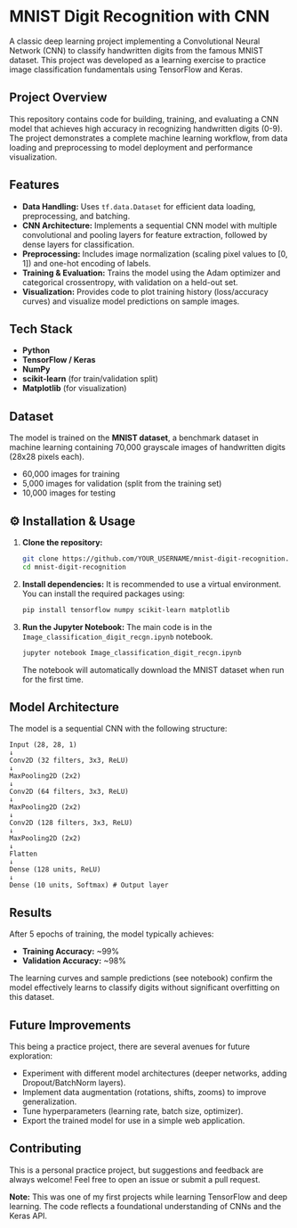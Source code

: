# MNIST Digit Recognition with CNN

A classic deep learning project implementing a Convolutional Neural Network (CNN) to classify handwritten digits from the famous MNIST dataset. This project was developed as a learning exercise to practice image classification fundamentals using TensorFlow and Keras.

## Project Overview

This repository contains code for building, training, and evaluating a CNN model that achieves high accuracy in recognizing handwritten digits (0-9). The project demonstrates a complete machine learning workflow, from data loading and preprocessing to model deployment and performance visualization.

## Features

*   **Data Handling:** Uses `tf.data.Dataset` for efficient data loading, preprocessing, and batching.
*   **CNN Architecture:** Implements a sequential CNN model with multiple convolutional and pooling layers for feature extraction, followed by dense layers for classification.
*   **Preprocessing:** Includes image normalization (scaling pixel values to [0, 1]) and one-hot encoding of labels.
*   **Training & Evaluation:** Trains the model using the Adam optimizer and categorical crossentropy, with validation on a held-out set.
*   **Visualization:** Provides code to plot training history (loss/accuracy curves) and visualize model predictions on sample images.

## Tech Stack

*   **Python**
*   **TensorFlow / Keras**
*   **NumPy**
*   **scikit-learn** (for train/validation split)
*   **Matplotlib** (for visualization)

## Dataset

The model is trained on the **MNIST dataset**, a benchmark dataset in machine learning containing 70,000 grayscale images of handwritten digits (28x28 pixels each).
*   60,000 images for training
*   5,000 images for validation (split from the training set)
*   10,000 images for testing

## ⚙️ Installation & Usage

1.  **Clone the repository:**
    ```bash
    git clone https://github.com/YOUR_USERNAME/mnist-digit-recognition.git
    cd mnist-digit-recognition
    ```

2.  **Install dependencies:**
    It is recommended to use a virtual environment. You can install the required packages using:
    ```bash
    pip install tensorflow numpy scikit-learn matplotlib
    ```

3.  **Run the Jupyter Notebook:**
    The main code is in the `Image_classification_digit_recgn.ipynb` notebook.
    ```bash
    jupyter notebook Image_classification_digit_recgn.ipynb
    ```

    The notebook will automatically download the MNIST dataset when run for the first time.

## Model Architecture

The model is a sequential CNN with the following structure:
```
Input (28, 28, 1)
↓
Conv2D (32 filters, 3x3, ReLU)
↓
MaxPooling2D (2x2)
↓
Conv2D (64 filters, 3x3, ReLU)
↓
MaxPooling2D (2x2)
↓
Conv2D (128 filters, 3x3, ReLU)
↓
MaxPooling2D (2x2)
↓
Flatten
↓
Dense (128 units, ReLU)
↓
Dense (10 units, Softmax) # Output layer
```

## Results

After 5 epochs of training, the model typically achieves:
*   **Training Accuracy:** ~99%
*   **Validation Accuracy:** ~98%

The learning curves and sample predictions (see notebook) confirm the model effectively learns to classify digits without significant overfitting on this dataset.

## Future Improvements

This being a practice project, there are several avenues for future exploration:
*   Experiment with different model architectures (deeper networks, adding Dropout/BatchNorm layers).
*   Implement data augmentation (rotations, shifts, zooms) to improve generalization.
*   Tune hyperparameters (learning rate, batch size, optimizer).
*   Export the trained model for use in a simple web application.

## Contributing

This is a personal practice project, but suggestions and feedback are always welcome! Feel free to open an issue or submit a pull request.


**Note:** This was one of my first projects while learning TensorFlow and deep learning. The code reflects a foundational understanding of CNNs and the Keras API.
